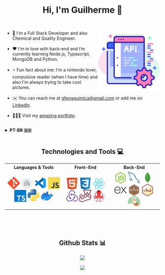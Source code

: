 <h1 align="center">Hi, I'm Guilherme 👋</h1>

<br>
<div>
  <img align="right" alt="api" src="images/api.png" width="200px"/>
  <ul align="left">
    <li>🌱 I'm a Full Stack Developer and also Chemical and Quality Engineer.</li>
    <br>
    <li>❤️ I'm in love with back-end and I’m currently learning Node.js, Typescript, MongoDB and Python.</li>
    <br>
    <li>⭐️ Fun fact about me: I'm a nintendo lover, compulsive reader (when I have time) and also I'm always trying to take cool pictures.</li>
    <br>
    <li>
      ✉️ You can reach me at 
      <a href="mailto:gfengquimica@gmail.com" target="_blank">gfengquimica@gmail.com</a> 
      or add me on 
      <a href="https://www.linkedin.com/in/guilherme-ac-fernandes/" target="_blank">LinkedIn</a>.
    </li>
    <br>
    <li>
      👨🏻‍💻 Visit my
      <a href="https://guilherme-ac-fernandes.vercel.app" target="_blank">amazing portfolio</a>.
     </li>
  </ul>
</div>

<br>
<details>
  <summary><strong>PT-BR 🇧🇷</strong></summary><br />
  <h3 align="center">Oi, eu sou o Guilherme 👋</h3>
  <ul>
    <li>🌱 Eu sou Desenvolvedor Full Stack e também Engenheiro Químico e da Qualidade.</li>
    <br>
    <li>❤️ Estou apaixonado por back-end e estou aprendendo Node.js, Typescript, MongoDB e Python.</li>
    <br>
    <li>⭐️ Fato divertido sobre mim: sou Nintendista, leitor compulsivo (quando tenho tempo) e também estou sempre tentando tirar fotos legais.</li>
    <br>
    <li>
      ✉️ Você pode entrar em contato comigo pelo
      <a href="mailto:gfengquimica@gmail.com" target="_blank">gfengquimica@gmail.com</a> 
      ou me adicionar no 
      <a href="https://www.linkedin.com/in/guilherme-ac-fernandes/" target="_blank">LinkedIn</a>.
     </li>
     <br>
     <li>
      👨🏻‍💻 Visite meu
      <a href="https://guilherme-ac-fernandes.vercel.app" target="_blank">
      portfólio incrível</a>.
     </li>
  </ul>
</details>
<br>

<h2 align="center">Technologies and Tools 💻</h2>
<table align="center">
  <tr>
    <th>Languages & Tools</th>
    <th>Front-End</th> 
    <th>Back-End</th>
  </tr>
  <tr align="center">
    <td display="flex">
      <a href="https://git-scm.com"><img align="center" alt="git" src="images/tools/git.png" width="40px"/></a>
      <a href="https://www.apple.com/br/macos/"><img align="center" alt="macos" src="images/tools/mac.png" width="40px"/></a>
      <a href="https://code.visualstudio.com"><img align="center" alt="vscode" src="images/tools/vscode.png" width="40px"/></a>
      <a href="https://www.javascript.com"><img align="center" alt="javascript" src="images/tools/javascript.svg" width="40px"/></a>
      <a href="https://www.typescriptlang.org"><img align="center" alt="typescript" src="images/tools/typescript.svg" width="40px" /></a>
      <a href="https://www.python.org"><img align="center" alt="python" src="images/tools/python.png" width="40px" /></a>
      <a href="https://www.docker.com"><img align="center" alt="docker" src="images/tools/docker.png" width="40px"/></a>
    </td>
    <td align="center">
      <a href="https://www.w3schools.com/html/"><img align="center" alt="html5" src="images/tools/html.svg" width="40px"/></a>
      <a href="https://www.w3schools.com/css/"><img align="center" alt="css3" src="images/tools/css.svg" width="40px"/></a>
      <a href="https://reactjs.org"><img align="center" alt="react" src="images/tools/react.svg" width="40px"/></a>
      <a href="https://redux.js.org"><img align="center" alt="redux" src="images/tools/redux.png" width="40px"/></a>
      <a href="https://jestjs.io"><img align="center" alt="jest" src="images/tools/jest.svg" width="40px"/></a>
      <a href="https://testing-library.com/docs/react-testing-library/intro/"><img align="center" alt="rtl" src="images/tools/rtl.png" width="40px"/></a>
    </td> 
    <td align="center">
      <a href="https://nodejs.org/en/"><img align="center" alt="nodejs" src="images/tools/nodejs.svg" width="40px"/></a>
      <a href="https://www.mysql.com"><img align="center" alt="mysql" src="images/tools/mysql.svg" width="40px"/></a>
      <a href="https://www.mongodb.com"><img align="center" alt="mongodb" src="images/tools/mongodb.svg" width="40px"/></a>
      <a href="https://expressjs.com"><img align="center" alt="express" src="images/tools/express.svg" width="40px"/></a>
      <a href="https://mochajs.org"><img align="center" alt="mocha" src="images/tools/mocha.png" width="40px"/></a>
      <a href="https://www.chaijs.com"><img align="center" alt="chai" src="images/tools/chai.png" width="40px"/></a>
      <a href="https://sinonjs.org"><img align="center" alt="sinon" src="images/tools/sinon.png" width="40px"/></a>
    </td>
  </tr>
</table>

<br>
<br>

<!-- <h2 align="center">Projects 👨🏻‍💻</h2>
<table align="center">
  <tr>
    <td valign="top">
      <h3 align="center">Harry Potter - FullStack</h3>
      <p align="center">
        <a href="https://github.com/guilherme-ac-fernandes/harrypotter-fullstack">Code</a>
      </p>
      <p align="center">React, Node.js and MySQL</p>
      <img width="300px" style="width: 300px; height: 122px;" src="images/projects/harrypotter.png" alt="HP FullStack Demo"/>
    </td>
    <td valign="top">
      <h3 align="center">Trivia</h3>
      <p align="center">
        <a href="https://github.com/guilherme-ac-fernandes/trivia">Code</a>
        <span> - </span>
        <a href="https://trivia-pink.vercel.app/">Link</a>
      </p>
      <p align="center">React, Redux and CSS</p>
      <img width="300px" style="width: 300px; height: 122px;" src="images/projects/trivia.png" alt="Trivia Demo"/>
    </td>
    
  </tr>
  <tr>
    <td valign="top">
      <h3 align="center">Blogs API</h3>
      <p align="center">
        <a href="https://github.com/guilherme-ac-fernandes/blogs-api">Code</a>
      </p>
      <p align="center">Node.js, Sequelize and MySQL</p>
      <img width="300px" style="width: 300px; height: 122px;" src="images/projects/blog.png" alt="Blogs Representation"/>
    </td>
    <td valign="top">
      <h3 align="center">Trybe Football Club</h3>
      <p align="center">
        <a href="https://github.com/guilherme-ac-fernandes/trybe-futebol-clube">Code</a>
      </p>
      <p align="center">Node.js, Typescript and MySQL</p>
      <img width="300px" style="width: 300px; height: 122px;" src="images/projects/tfc.png" alt="TFC Demo"/>
    </td>
  </tr>

  <tr>
    <td valign="top">
      <h3 align="center">Job Insights</h3>
      <p align="center">
        <a href="https://github.com/guilherme-ac-fernandes/job-insights">Code</a>
      </p>
      <p align="center">Python and Flask</p>
      <img width="300px" style="width: 300px; height: 122px;" style="width: 300px; height: 122px;" src="images/projects/job.png" alt="Job Insights Demo"/>
    </td>
    <td valign="top">
      <h3 align="center">Star Wars Planet Search</h3>
      <p align="center">
        <a href="https://github.com/guilherme-ac-fernandes/starwars-planets-search">Code</a>
        <span> - </span>
        <a href="https://starwars-planets-search-alpha.vercel.app/">Link</a>
      </p>
      <p align="center">React, Hooks and CSS</p>
      <img width="300px" src="images/projects/starwars-planets-search.png" alt="Star Wars Demo"/>
    </td>
  </tr>
  <tr>
    <td valign="top">
      <h3 align="center">Store Manager</h3>
      <p align="center">
        <a href="https://github.com/guilherme-ac-fernandes/store-manager">Code</a>
      </p>
      <p align="center">Node.js, MySQL and Tests</p>
      <img width="300px" style="width: 300px; height: 122px;" src="images/projects/store.png" alt="Store Representation"/>
    </td>
    <td valign="top">
      <h3 align="center">eSport</h3>
      <p align="center">
        <a href="https://github.com/guilherme-ac-fernandes/nlw-esports-ignite">Code</a>
      </p>
      <p align="center">React, Node.js and React-Native</p>
      <img width="300px" style="width: 300px; height: 122px;" style="width: 300px; height: 122px;" src="images/projects/esports.png" alt="eSport Demo"/>
    </td>
  </tr>
  <tr>
    <td valign="top">
      <h3 align="center">Car Shop</h3>
      <p align="center">
        <a href="https://github.com/guilherme-ac-fernandes/car-shop">Code</a>
      </p>
      <p align="center">Node.js, Typescript and MongoDB</p>
      <img width="300px" style="width: 300px; height: 122px;" src="images/projects/car-shop.png" alt="Car Shop Representation"/>
    </td>
    <td valign="top">
      <h3 align="center">Delivery App</h3>
      <p align="center">
        <a href="https://github.com/guilherme-ac-fernandes/delivery-app">Code</a>
      </p>
      <p align="center">React, Node.js and MySQL</p>
      <img width="300px" src="images/projects/delivery-app.png" alt="Delivery App Demo"/>
    </td>
  </tr>
</table> -->

<br>
<!-- <br> -->

<h2 align="center">Github Stats 📊</h2>

<p align="center">
  <a href="https://github.com/anuraghazra/github-readme-stats">
    <img
      align="center"
      height="180"
      src="https://github-readme-stats.vercel.app/api?username=guilherme-ac-fernandes&count_private=true&show_icons=true&custom_title=Github%20Status&hide=issues&theme=radical"
    />
  </a>
</p>

<p align="center">
  <a href="https://github.com/anuraghazra/github-readme-stats">
    <img
      align="center"
      height="180"
      src="https://github-readme-stats.vercel.app/api/top-langs/?username=guilherme-ac-fernandes&layout=compact&theme=radical"
    />
  </a>
</p>


<br>

<!-- <img align='right' src="https://komarev.com/ghpvc/?username=guilherme-ac-fernandes&label=Profile%20views&color=brightgreen&style=for-the-badge" alt="guilherme-ac-fernandes visits" /> -->
